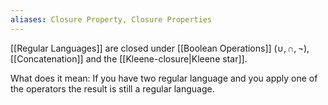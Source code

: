 ```yaml
---
aliases: Closure Property, Closure Properties
---
```

[[Regular Languages]] are closed under [[Boolean Operations]] ($\cup,\cap,\neg$), [[Concatenation]] and the [[Kleene-closure|Kleene star]].

What does it mean: If you have two regular language and you apply one of the operators the result is still a regular language.



